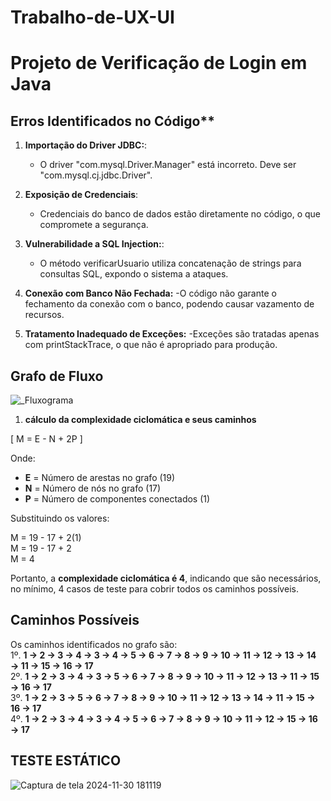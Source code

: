 
# Trabalho-de-UX-UI
# Projeto de Verificação de Login em Java

## Erros Identificados no Código**
1. **Importação do Driver JDBC:**:
   - O driver "com.mysql.Driver.Manager" está incorreto. Deve ser "com.mysql.cj.jdbc.Driver".

2. **Exposição de Credenciais**:
   - Credenciais do banco de dados estão diretamente no código, o que compromete a segurança.

3. **Vulnerabilidade a SQL Injection:**:
   - O método verificarUsuario utiliza concatenação de strings para consultas SQL, expondo o sistema a ataques.

4. **Conexão com Banco Não Fechada:**
   -O código não garante o fechamento da conexão com o banco, podendo causar vazamento de recursos.
   
4. **Tratamento Inadequado de Exceções:**
   -Exceções são tratadas apenas com printStackTrace, o que não é apropriado para produção.


## Grafo de Fluxo
![_Fluxograma](https://github.com/user-attachments/assets/564ef568-c114-4bf6-a3c2-0cc7cf70a68e)

1. **cálculo da complexidade ciclomática e seus caminhos**

\[
M = E - N + 2P
\]

Onde:  
- **E** = Número de arestas no grafo (19)  
- **N** = Número de nós no grafo (17)  
- **P** = Número de componentes conectados (1)  

Substituindo os valores:


M = 19 - 17 + 2(1)  
M = 19 - 17 + 2  
M = 4


Portanto, a **complexidade ciclomática é 4**, indicando que são necessários, no mínimo, 4 casos de teste para cobrir todos os caminhos possíveis.

## Caminhos Possíveis

Os caminhos identificados no grafo são:  
1º. **1 → 2 → 3 → 4 → 3 → 4 → 5 → 6 → 7 → 8 → 9 → 10 → 11 → 12 → 13 → 14 → 11 → 15 → 16 → 17**  
2º. **1 → 2 → 3 → 4 → 3 → 5 → 6 → 7 → 8 → 9 → 10 → 11 → 12 → 13 → 11 → 15 → 16 → 17**  
3º. **1 → 2 → 3 → 5 → 6 → 7 → 8 → 9 → 10 → 11 → 12 → 13 → 14 → 11 → 15 → 16 → 17**  
4º. **1 → 2 → 3 → 4 → 3 → 4 → 5 → 6 → 7 → 8 → 9 → 10 → 11 → 12 → 15 → 16 → 17**

## TESTE ESTÁTICO

![Captura de tela 2024-11-30 181119](https://github.com/user-attachments/assets/f94f06f0-076d-43b1-8b5e-53b7628682b8)

